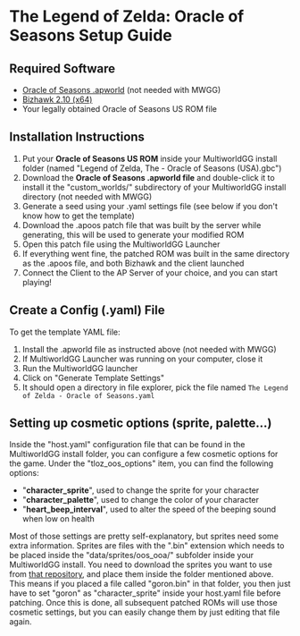# The Legend of Zelda: Oracle of Seasons Setup Guide

## Required Software

- [Oracle of Seasons .apworld](https://github.com/Dinopony/ArchipelagoOoS/releases/latest) (not needed with MWGG)
- [Bizhawk 2.10 (x64)](https://tasvideos.org/BizHawk/ReleaseHistory)
- Your legally obtained Oracle of Seasons US ROM file

## Installation Instructions

1. Put your **Oracle of Seasons US ROM** inside your MultiworldGG install folder (named "Legend of Zelda, The - Oracle of Seasons (USA).gbc")
2. Download the **Oracle of Seasons .apworld file** and double-click it to install it the "custom_worlds/" subdirectory of your MultiworldGG install directory (not needed with MWGG)
3. Generate a seed using your .yaml settings file (see below if you don't know how to get the template)
4. Download the .apoos patch file that was built by the server while generating, this will be used to generate your modified ROM
5. Open this patch file using the MultiworldGG Launcher
6. If everything went fine, the patched ROM was built in the same directory as the .apoos file, and both Bizhawk and the client launched
7. Connect the Client to the AP Server of your choice, and you can start playing!

## Create a Config (.yaml) File

To get the template YAML file:
1. Install the .apworld file as instructed above (not needed with MWGG)
2. If MultiworldGG Launcher was running on your computer, close it 
3. Run the MultiworldGG launcher
4. Click on "Generate Template Settings"
5. It should open a directory in file explorer, pick the file named `The Legend of Zelda - Oracle of Seasons.yaml`

## Setting up cosmetic options (sprite, palette...)

Inside the "host.yaml" configuration file that can be found in the MultiworldGG install folder, you can configure a few cosmetic options for the game.
Under the "tloz_oos_options" item, you can find the following options:
- "**character_sprite**", used to change the sprite for your character
- "**character_palette**", used to change the color of your character
- "**heart_beep_interval**", used to alter the speed of the beeping sound when low on health

Most of those settings are pretty self-explanatory, but sprites need some extra information.
Sprites are files with the ".bin" extension which needs to be placed inside the "data/sprites/oos_ooa/" subfolder inside your MultiworldGG install.
You need to download the sprites you want to use from [that repository](https://github.com/Dinopony/oracles-sprites/), and place them inside the folder mentioned above.
This means if you placed a file called "goron.bin" in that folder, you then just have to set "goron" as "character_sprite" inside your host.yaml file before patching.
Once this is done, all subsequent patched ROMs will use those cosmetic settings, but you can easily change them by just editing that file again.
